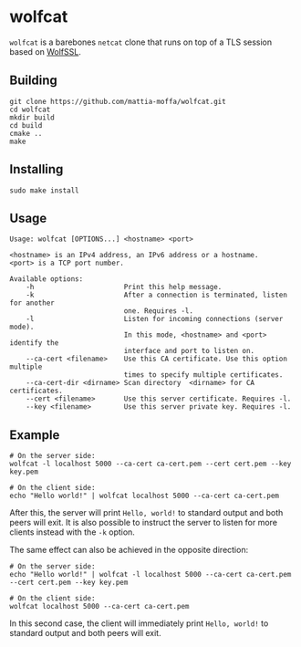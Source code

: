 # wolfcat

`wolfcat` is a barebones `netcat` clone that runs on top of a TLS session based on [WolfSSL](https://github.com/wolfSSL/wolfssl).

## Building

```
git clone https://github.com/mattia-moffa/wolfcat.git
cd wolfcat
mkdir build
cd build
cmake ..
make
```

## Installing

```
sudo make install
```

## Usage

```
Usage: wolfcat [OPTIONS...] <hostname> <port>

<hostname> is an IPv4 address, an IPv6 address or a hostname.
<port> is a TCP port number.

Available options:
    -h                      Print this help message.
    -k                      After a connection is terminated, listen for another
                            one. Requires -l.
    -l                      Listen for incoming connections (server mode).
                            In this mode, <hostname> and <port> identify the
                            interface and port to listen on.
    --ca-cert <filename>    Use this CA certificate. Use this option multiple
                            times to specify multiple certificates.
    --ca-cert-dir <dirname> Scan directory  <dirname> for CA certificates.
    --cert <filename>       Use this server certificate. Requires -l.
    --key <filename>        Use this server private key. Requires -l.
```

## Example

```
# On the server side:
wolfcat -l localhost 5000 --ca-cert ca-cert.pem --cert cert.pem --key key.pem

# On the client side:
echo "Hello world!" | wolfcat localhost 5000 --ca-cert ca-cert.pem
```

After this, the server will print `Hello, world!` to standard output and both peers will exit. It is also possible to instruct the server to listen for more clients instead with the `-k` option.

The same effect can also be achieved in the opposite direction:

```
# On the server side:
echo "Hello world!" | wolfcat -l localhost 5000 --ca-cert ca-cert.pem --cert cert.pem --key key.pem

# On the client side:
wolfcat localhost 5000 --ca-cert ca-cert.pem
```

In this second case, the client will immediately print `Hello, world!` to standard output and both peers will exit.
